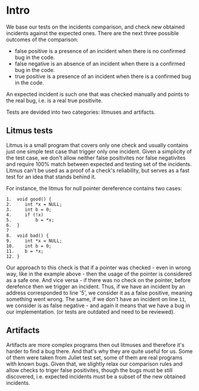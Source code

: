 
# Intro

We base our tests on the incidents comparison, and check new obtained incidents against the expected ones.
There are the next three possible outcomes of the comparison:
- false positive is a presence of an incident when there is no confirmed bug in the code.
- false negative is an absence of an incident when there is a confirmed bug in the code.
- true  positive is a presence of an incident when there is a confirmed bug in the code.

An expected incident is such one that was checked manually and points to the real bug, i.e.
is a real true positivite.

Tests are devided into two categories: litmuses and artifacts.


## Litmus tests
Litmus is a small program that covers only one check and usually contains just one simple test case
that trigger only one incident. Given a simplicity of the test case, we don't allow neither false
positivites nor false negativites and require 100% match between expected and testing set of the incidents.
Litmus can't be used as a proof of a check's reliability, but serves as a fast test for
an idea that stands behind it.

For instance, the litmus for null pointer dereference contains two cases:
```
1.  void good() {
2.     int *x = NULL;
3.     int b = 0;
4.     if (!x)
5.         b = *x;
6.  }
7
8.  void bad() {
9.     int *x = NULL;
10.    int b = 0;
11.    b = *x;
12. }
```
Our approach to this check is that if a pointer was checked - even
in wrong way, like in the example above - then the usage of the pointer is
considered as a safe one.
And vice versa - if there was no check on the pointer, before derefence                                                                 then we trigger an incident.
Thus, if we have an incident by an address corresponded to line '5',
we consider it as a false positive, meaning something went wrong.
The same, if we don't have an incident on line `11`, we consider is
as false negative - and again it means that we have a bug in our implementation.
(or tests are outdated and need to be reviewed).


## Artifacts
Artifacts are more complex programs then out litmuses and therefore it's harder
to find a bug there. And that's why they are quite useful for us.
Some of them were taken from Juliet test set, some of them are real programs with
known bugs. Given that, we slightly relax our comparison rules and allow checks
to triger false positivites, though the bugs must be still discovered,
i.e. expected incidents must be a subset of the new obtained incidents.
